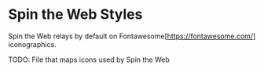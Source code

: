 # Spin the Web Styles

Spin the Web relays by default on Fontawesome[https://fontawesome.com/] iconographics.

TODO: File that maps icons used by Spin the Web
